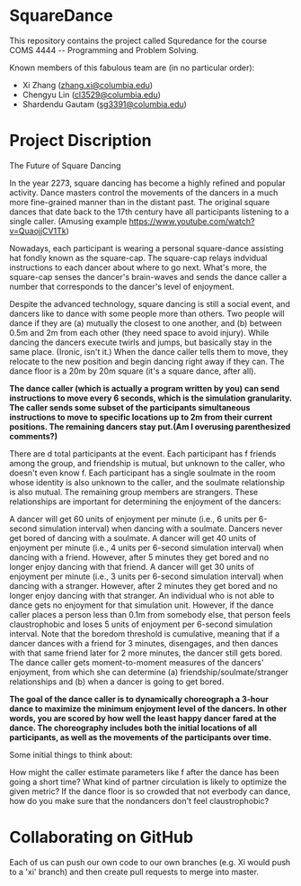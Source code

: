 # SquareDance
This repository contains the project called Squredance for the course COMS 4444 -- Programming and Problem Solving.

Known members of this fabulous team are (in no particular order):

- Xi Zhang ([zhang.xi@columbia.edu](mailto:zhang.xi@columbia.edu))
- Chengyu Lin ([cl3529@columbia.edu](mailto:cl3529@columbia.edu))
- Shardendu Gautam ([sg3391@columbia.edu](mailto:sg3391@columbia.edu))

# Project Discription
The Future of Square Dancing

In the year 2273, square dancing has become a highly refined and popular activity. Dance masters control the movements of the dancers in a much more fine-grained manner than in the distant past. The original square dances that date back to the 17th century have all participants listening to a single caller. (Amusing example https://www.youtube.com/watch?v=QuaojjCV1Tk)

Nowadays, each participant is wearing a personal square-dance assisting hat fondly known as the square-cap. The square-cap relays indvidual instructions to each dancer about where to go next. What's more, the square-cap senses the dancer's brain-waves and sends the dance caller a number that corresponds to the dancer's level of enjoyment.

Despite the advanced technology, square dancing is still a social event, and dancers like to dance with some people more than others. Two people will dance if they are (a) mutually the closest to one another, and (b) between 0.5m and 2m from each other (they need space to avoid injury). While dancing the dancers execute twirls and jumps, but basically stay in the same place. (Ironic, isn't it.) When the dance caller tells them to move, they relocate to the new position and begin dancing right away if they can. The dance floor is a 20m by 20m square (it's a square dance, after all).

**The dance caller (which is actually a program written by you) can send instructions to move every 6 seconds, which is the simulation granularity. The caller sends some subset of the participants simultaneous instructions to move to specific locations up to 2m from their current positions. The remaining dancers stay put.(Am I overusing parenthesized comments?)**

There are d total participants at the event. Each participant has f friends among the group, and friendship is mutual, but unknown to the caller, who doesn't even know f. Each participant has a single soulmate in the room whose identity is also unknown to the caller, and the soulmate relationship is also mutual. The remaining group members are strangers. These relationships are important for determining the enjoyment of the dancers:

A dancer will get 60 units of enjoyment per minute (i.e., 6 units per 6-second simulation interval) when dancing with a soulmate. Dancers never get bored of dancing with a soulmate.
A dancer will get 40 units of enjoyment per minute (i.e., 4 units per 6-second simulation interval) when dancing with a friend. However, after 5 minutes they get bored and no longer enjoy dancing with that friend.
A dancer will get 30 units of enjoyment per minute (i.e., 3 units per 6-second simulation interval) when dancing with a stranger. However, after 2 minutes they get bored and no longer enjoy dancing with that stranger.
An individual who is not able to dance gets no enjoyment for that simulation unit. However, if the dance caller places a person less than 0.1m from somebody else, that person feels claustrophobic and loses 5 units of enjoyment per 6-second simulation interval.
Note that the boredom threshold is cumulative, meaning that if a dancer dances with a friend for 3 minutes, disengages, and then dances with that same friend later for 2 more minutes, the dancer still gets bored.
The dance caller gets moment-to-moment measures of the dancers' enjoyment, from which she can determine (a) friendship/soulmate/stranger relationships and (b) when a dancer is going to get bored. 

**The goal of the dance caller is to dynamically choreograph a 3-hour dance to maximize the minimum enjoyment level of the dancers. In other words, you are scored by how well the least happy dancer fared at the dance. The choreography includes both the initial locations of all participants, as well as the movements of the participants over time.**

Some initial things to think about:

How might the caller estimate parameters like f after the dance has been going a short time?
What kind of partner circulation is likely to optimize the given metric?
If the dance floor is so crowded that not everbody can dance, how do you make sure that the nondancers don't feel claustrophobic?

# Collaborating on GitHub

Each of us can push our own code to our own branches (e.g. Xi would push to a 'xi' branch) and then create pull requests to merge into master.
